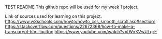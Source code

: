 TEST README
This github repo will be used for my week 1 project.


Link of sources used for learning on this project.
https://www.w3schools.com/howto/howto_css_smooth_scroll.asp#section1
https://stackoverflow.com/questions/22672368/how-to-make-a-transparent-html-button
https://www.youtube.com/watch?v=fWnXVwULqrE